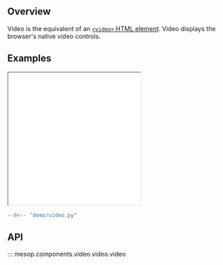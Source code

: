 ## Overview

Video is the equivalent of an [`<video>` HTML element](https://developer.mozilla.org/en-US/docs/Web/HTML/Element/video). Video displays the browser's native video controls.

## Examples

<iframe class="component-demo" src="/demo/?demo=video" style="height: 300px"></iframe>

```python
--8<-- "demo/video.py"
```

## API

::: mesop.components.video.video.video
